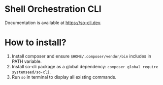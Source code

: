 # Shell Orchestration CLI

Documentation is available at https://so-cli.dev.

# How to install?
1. Install composer and ensure `$HOME/.composer/vendor/bin` includes in PATH variable.
2. Install so-cli package as a global dependency: `composer global require systemseed/so-cli`.
3. Run `so` in terminal to display all existing commands.
